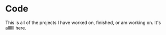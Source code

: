 # Code
This is all of the projects I have worked on, finished, or am working on. It's allllll here.
